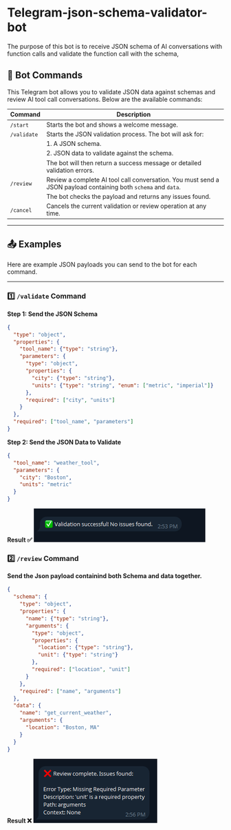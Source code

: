
# Telegram-json-schema-validator-bot

The purpose of this bot is to receive JSON schema of AI conversations with function calls and validate the function call with the schema,

## 🤖 Bot Commands
This Telegram bot allows you to validate JSON data against schemas and review AI tool call conversations. Below are the available commands:

| Command      | Description                                                                 |
|-------------|-----------------------------------------------------------------------------|
| `/start`     | Starts the bot and shows a welcome message.                                  |
| `/validate`  | Starts the JSON validation process. The bot will ask for:                  |
|             | 1. A JSON schema.                                                           |
|             | 2. JSON data to validate against the schema.                                |
|             | The bot will then return a success message or detailed validation errors.   |
| `/review`    | Review a complete AI tool call conversation. You must send a JSON payload containing both `schema` and `data`. |
|             | The bot checks the payload and returns any issues found.                     |
| `/cancel`    | Cancels the current validation or review operation at any time.             |

---

## 📤 Examples

Here are example JSON payloads you can send to the bot for each command.

---

### 1️⃣ `/validate` Command

**Step 1: Send the JSON Schema**

```json
{
  "type": "object",
  "properties": {
    "tool_name": {"type": "string"},
    "parameters": {
      "type": "object",
      "properties": {
        "city": {"type": "string"},
        "units": {"type": "string", "enum": ["metric", "imperial"]}
      },
      "required": ["city", "units"]
    }
  },
  "required": ["tool_name", "parameters"]
}
```
**Step 2: Send the JSON Data to Validate**

```json
{
  "tool_name": "weather_tool",
  "parameters": {
    "city": "Boston",
    "units": "metric"
  }
}
```
**Result ✅**
![Result Succeed](screenshots/successful-validation.png)


### 2️⃣ `/review` Command
**Send the Json payload containind both Schema and data together.**
```json
{
  "schema": {
    "type": "object",
    "properties": {
      "name": {"type": "string"},
      "arguments": {
        "type": "object",
        "properties": {
          "location": {"type": "string"},
          "unit": {"type": "string"}
        },
        "required": ["location", "unit"]
      }
    },
    "required": ["name", "arguments"]
  },
  "data": {
    "name": "get_current_weather",
    "arguments": {
      "location": "Boston, MA"
    }
  }
}
```
**Result ❌**
![Result Failed](screenshots/failed-validation.png)